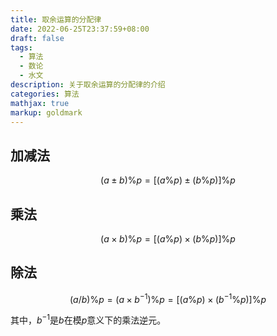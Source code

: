 ```yaml
---
title: 取余运算的分配律
date: 2022-06-25T23:37:59+08:00
draft: false
tags:
  - 算法
  - 数论
  - 水文
description: 关于取余运算的分配律的介绍
categories: 算法
mathjax: true
markup: goldmark
---
```


## 加减法

$$
(a\pm b)\%p = [(a\%p)\pm (b\%p)]\%p
$$

## 乘法

$$
(a\times b)\%p = [(a\%p)\times (b\%p)]\%p
$$

## 除法

$$
(a/b)\%p = (a\times b^{-1})\%p=[(a\%p)\times (b^{-1}\%p)]\%p
$$

其中，$b^{-1}$是$b$在模$p$意义下的乘法逆元。

